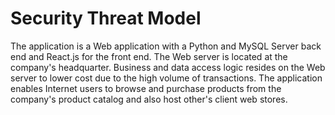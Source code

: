 # Security Threat Model

The application is a Web application with a Python and MySQL Server back end and React.js for 
the front end. The Web server is located at the company's headquarter. Business and data access logic 
resides on the Web server to lower cost due to the high volume of transactions.
The application enables Internet users to browse and purchase products from the company's product catalog
and also host other's client web stores.



